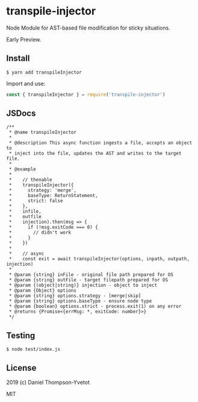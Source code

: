 # transpile-injector
Node Module for AST-based file modification for sticky situations. 

Early Preview.

## Install
```
$ yarn add transpileInjector
```

Import and use:
```js
const { transpileInjector } = require('transpile-injector')
```


## JSDocs
```
/**
 * @name transpileInjector
 *
 * @description This async function ingests a file, accepts an object to
 * inject into the file, updates the AST and writes to the target file.
 *
 * @example
 *
 *    // thenable
 *    transpileInjector({
 *      strategy: 'merge',
 *      baseType: ReturnStatement,
 *      strict: false
 *    },
 *    infile,
 *    outfile
 *    injection).then(msg => {
 *      if (!msg.exitCode === 0) {
 *        // didn't work
 *      }
 *    })
 *
 *    // async
 *    const exit = await transpileInjector(options, inpath, outpath, injection)
 *
 * @param {string} inFile - original file path prepared for OS
 * @param {string} outFile - target filepath prepared for OS
 * @param {(object|string)} injection - object to inject
 * @param {Object} options
 * @param {string} options.strategy - [merge|skip]
 * @param {string} options.baseType - ensure node type
 * @param {boolean} options.strict - process.exit(1) on any error
 * @returns {Promise<{errMsg: *, exitCode: number}>}
 */
 ```

## Testing
``` 
$ node test/index.js
```

## License
2019 (c) Daniel Thompson-Yvetot

MIT
